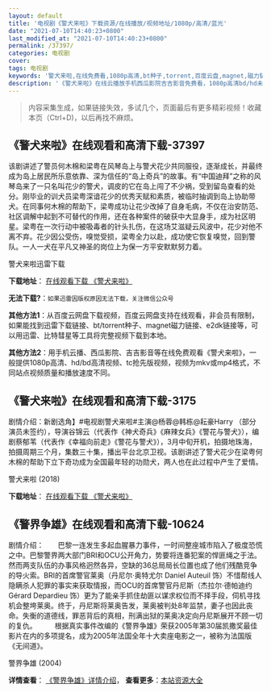 ```yaml
---
layout: default
title: '电视剧《警犬来啦》下载资源/在线播放/视频地址/1080p/高清/蓝光'
date: "2021-07-10T14:40:23+0800"
last_modified_at: "2021-07-10T14:40:23+0800"
permalink: /37397/
categories: 电视剧
cover:
tags: 电视剧
keywords: '警犬来啦,在线免费看,1080p高清,bt种子,torrent,百度云盘,magnet,磁力链,迅雷下载资源'
description: '《警犬来啦》在线云播放手机西瓜影院吉吉影音免费看，1080p高清bd/hd未删减完整版和tc抢先枪版，mkv/mp4格式，附带bt/torrent种子、magnet/磁力链、百度云盘、网盘资源迅雷下载链接'
---
```


>内容采集生成，如果链接失效，多试几个，页面最后有更多精彩视频！收藏本页（Ctrl+D)，以后再找不麻烦。


## 《警犬来啦》在线观看和高清下载-37397

该剧讲述了警员何木棉和梁粤在风琴岛上与警犬花少共同服役，逐渐成长，并最终成为岛上居民所乐意依靠、深为信任的“岛上奇兵”的故事。有“中国迪拜”之称的风琴岛来了一只名叫花少的警犬，调皮的它在岛上闯了不少祸，受到留岛查看的处分。刚毕业的训犬员梁粤深谙花少的优秀天赋和素质，被临时抽调到岛上协助带犬。在同事何木棉的帮助下，梁粤成功让花少改掉了自身毛病，不仅在治安防范、社区调解中起到不可替代的作用，还在各种案件的破获中大显身手，成为社区明星。梁粤在一次行动中被吸毒者的针头扎伤，在这场艾滋疑云风波中，花少对他不离不弃。花少因公受伤，嗅觉受损，梁粤全力以赴，成功使它恢复嗅觉，回到警队。一人一犬在平凡又神圣的岗位上为保一方平安默默努力着。


警犬来啦迅雷下载

**下载地址**： [在线观看下载 《警犬来啦》](https://www.993dy.com//vod-detail-id-29075.html) 


**无法下载?**：`如果迅雷因版权原因无法下载，关注微信公众号 `

**其他方法1**：从百度云网盘下载视频，百度云网盘支持在线观看，非会员有限制，如果能找到迅雷下载链接、bt/torrent种子、magnet磁力链接、e2dk链接等，可以用迅雷、比特彗星等工具将完整视频下载到本地。

**其他方法2**：用手机云播、西瓜影院、吉吉影音等在线免费观看《警犬来啦》，一般提供1080p高清、hd/bd高清视频、tc抢先版视频，视频为mkv或mp4格式，不同站点视频质量和播放速度不同。


## 《警犬来啦》在线观看和高清下载-3175

剧情介绍：新剧选角】#电视剧警犬来啦#主演@杨蓉@韩栋@耘豪Harry （部分演员未签约），导演谷锦云（代表作《神犬奇兵》《麻辣女兵》《警花与警犬》），编剧蔡郁苇（代表作《幸福向前走》《警花与警犬》），3月中旬开机，拍摄地珠海，拍摄周期三个月，集数三十集，播出平台北京卫视。该剧讲述了警犬花少在梁粤何木棉的帮助下立下奇功成为全国最年轻的功勋犬，两人也在此过程中产生了爱情。


警犬来啦 (2018)

**下载地址**： [在线观看下载 《警犬来啦》](https://www.btbtdy.me/btdy/dy12240.html) 


## 《警界争雄》在线观看和高清下载-10624

剧情介绍：　　巴黎一连发生多起血腥暴力事件，一时间整座城市陷入了极度恐慌之中。巴黎警界两大部门BRI和OCU公开角力，势要将连番犯案的悍匪绳之于法。然而两支队伍的办事风格迥然各异，空缺的36总局局长位置也成了他们残酷竞争的导火索。BRI的首席警官莱奥（丹尼尔·奥特尤尔 Daniel Auteuil 饰）不惜帮线人隐瞒杀人犯罪的事实来获取情报，而OCU的首席警官丹尼斯（杰拉尔·德帕迪约 Gérard Depardieu 饰）更为了能亲手抓住劫匪以谋求权位而不择手段，伺机寻找机会整垮莱奥。终于，丹尼斯将莱奥告发，莱奥被判处8年监禁，妻子也因此丧命。失衡的道德线，罪恶背后的真相，刑满出狱的莱奥决定向丹尼斯展开不顾一切的复仇。  　　根据真实事件改编的《警界争雄》荣获2005年第30届凯撒奖最佳影片在内的多项提名，成为2005年法国全年十大卖座电影之一，被称为法国版《无间道》。


警界争雄 (2004)

**详情查看**： [《警界争雄》详情介绍](/movie/10624/)， **查看更多**：[本站资源大全](/movie/t/all/)

